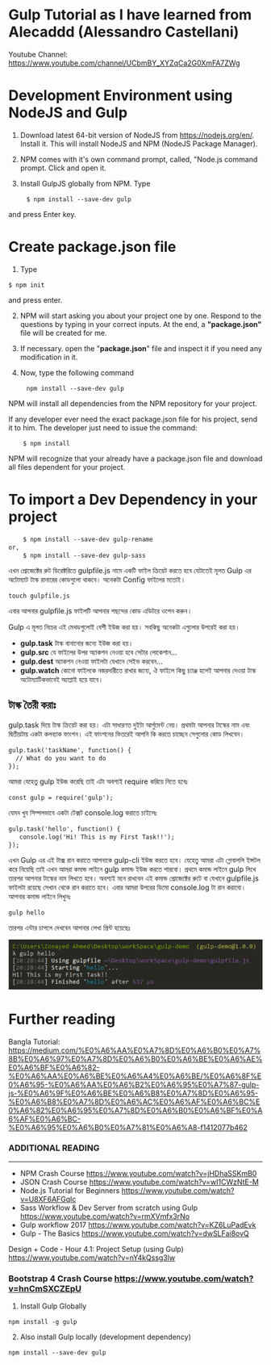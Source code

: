 # Gulp Tutorial as I have learned from Alecaddd (Alessandro Castellani)
Youtube Channel: https://www.youtube.com/channel/UCbmBY_XYZqCa2G0XmFA7ZWg

# Development Environment using NodeJS and Gulp


1.   Download latest 64-bit version of NodeJS from https://nodejs.org/en/.
     Install it. This will install NodeJS and NPM (NodeJS Package Manager).

2.   NPM comes with it's own command prompt, called, "Node.js command prompt. Click and open it.

3.   Install GulpJS globally from NPM. Type

```
     $ npm install --save-dev gulp
```

and press Enter key.

# Create package.json file

1.   Type

```
$ npm init
```

and press enter.

2.   NPM will start asking you about your project one by one. Respond to the questions by typing in your correct inputs.
     At the end, a **"package.json"** file will be created for me.

3.   If necessary. open the "**package.json**" file and inspect it if you need any modification in it.
4.   Now, type the following command

```
     npm install --save-dev gulp
```

NPM will install all dependencies from the NPM repository for your project.

If any developer ever need the exact package.json file for his project, send it to him.
The developer just need to issue the command:

```
    $ npm install
```

NPM will recognize that your already have a package.json file and download all files dependent for your project.

# To import a Dev Dependency in your project

```
    $ npm install --save-dev gulp-rename
or,
    $ npm install --save-dev gulp-sass
```    

এখন প্রোজেক্টের রুট ডিরেক্টরিতে gulpfile.js নামে একটি ফাইল ক্রিয়েট করতে হবে যেটাতেই মূলত Gulp এর অটোম্যাট টাস্ক রানারের কোডগুলো থাকবে। অনেকটা Config ফাইলের মতোই।

```
touch gulpfile.js
```

এবার আপনার gulpfile.js ফাইলটি আপনার পছন্দের কোড এডিটরে ওপেন করুন।

Gulp এ মূলত নিচের এই মেথডগুলোই বেশী ইউজ করা হয়। সবকিছু অনেকটা এগুলোর উপরেই করা হয়।

- **gulp.task** টাস্ক বানানোর জন্যে ইউজ করা হয়।
- **gulp.src** যে ফাইলের উপর অ্যাকশন নেওয়া হবে সেটার লোকেশান…
- **gulp.dest** অ্যাকশন নেওয়া ফাইলটা যেখানে সেইভ করবেন…
- **gulp.watch** কোনো ফাইলকে নজরদারীতে রাখার জন্যে, ঐ ফাইলে কিছু চ্যাঞ্জ হলেই আপনার দেওয়া টাস্ক অটোম্যাটিকভাবেই অ্যাপ্লাই হয়ে যাবে।

## টাস্ক তৈরী করাঃ

gulp.task দিয়ে টাস্ক ক্রিয়েট করা হয়। এটা সাধারণত দুইটা আর্গুমেন্ট নেয়। প্রথমটা আপনার টাস্কের নাম এবং দ্বিতীয়টায় একটা কলব্যাক ফাংশন। এই ফাংশনের ভিতরেই আপনি কি করতে চাচ্ছেন সেগুলোর কোড লিখবেন।

```
gulp.task('taskName', function() {
  // What do you want to do
});
```

আমরা যেহেতু gulp ইউজ করেছি তাই এটা অবশ্যই require করিয়ে নিতে হবেঃ

```
const gulp = require('gulp');
```

যেমন খুব সিম্পলভাবে একটা টেক্সট console.log করাতে চাইলেঃ
```
gulp.task('hello', function() {
   console.log('Hi! This is my First Task!!');
});
```
এখন Gulp এর এই টাক্স রান করাতে আপনাকে gulp-cli ইউজ করতে হবে। যেহেতু আমরা এটা গ্লোবাললি ইন্সটল করে নিয়েছি তাই এখন আমরা কমান্ড লাইনে gulp কমান্ড ইউজ করতে পারবো। প্রথমে কমান্ড লাইনে gulp লিখে তারপর আপনার টাস্কের নাম লিখতে হবে। অবশ্যই মনে রাখবেন এই কমান্ড প্রোজেক্টের রুটে বা যেখানে gulpfile.js ফাইলটা রয়েছে সেখান থেকে রান করাতে হবে। এবার আমরা উপরের ডিমো console.log টা রান করাবো। আপনার কমান্ড লাইনে লিখুনঃ
```
gulp hello
```
তারপর এন্টার চাপলে দেখবেন আপনার লেখা প্রিন্ট হয়েছেঃ

![First Hello Message](https://github.com/manzurahmed/gulp-from-alecaddd/blob/master/images/hello.png)


# Further reading

Bangla Tutorial: https://medium.com/%E0%A6%AA%E0%A7%8D%E0%A6%B0%E0%A7%8B%E0%A6%97%E0%A7%8D%E0%A6%B0%E0%A6%BE%E0%A6%AE%E0%A6%BF%E0%A6%82-%E0%A6%AA%E0%A6%BE%E0%A6%A4%E0%A6%BE/%E0%A6%8F%E0%A6%95-%E0%A6%AA%E0%A6%B2%E0%A6%95%E0%A7%87-gulp-js-%E0%A6%9F%E0%A6%BE%E0%A6%B8%E0%A7%8D%E0%A6%95-%E0%A6%B8%E0%A7%8D%E0%A6%AC%E0%A6%AF%E0%A6%BC%E0%A6%82%E0%A6%95%E0%A7%8D%E0%A6%B0%E0%A6%BF%E0%A6%AF%E0%A6%BC-%E0%A6%95%E0%A6%B0%E0%A7%81%E0%A6%A8-f1412077b462

### ADDITIONAL READING
-----------------------

- NPM Crash Course https://www.youtube.com/watch?v=jHDhaSSKmB0
- JSON Crash Course https://www.youtube.com/watch?v=wI1CWzNtE-M
- Node.js Tutorial for Beginners https://www.youtube.com/watch?v=U8XF6AFGqlc
- Sass Workflow & Dev Server from scratch using Gulp https://www.youtube.com/watch?v=rmXVmfx3rNo
- Gulp workflow 2017 https://www.youtube.com/watch?v=KZ6LuPadEvk
- Gulp - The Basics https://www.youtube.com/watch?v=dwSLFai8ovQ

Design + Code - Hour 4.1: Project Setup (using Gulp) https://www.youtube.com/watch?v=nY4kQssg3lw

### Bootstrap 4 Crash Course https://www.youtube.com/watch?v=hnCmSXCZEpU

1. Install Gulp Globally

```
npm install -g gulp
```

2. Also install Gulp locally (development dependency)

```
npm install --save-dev gulp
```
